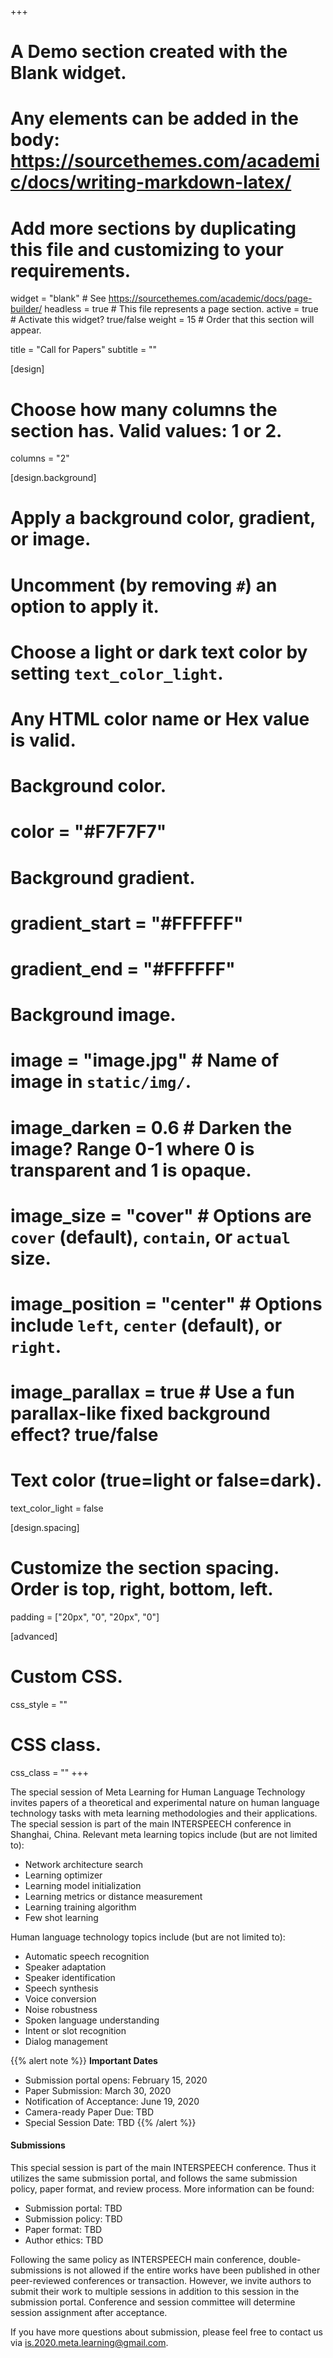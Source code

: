 +++
# A Demo section created with the Blank widget.
# Any elements can be added in the body: https://sourcethemes.com/academic/docs/writing-markdown-latex/
# Add more sections by duplicating this file and customizing to your requirements.

widget = "blank"  # See https://sourcethemes.com/academic/docs/page-builder/
headless = true  # This file represents a page section.
active =  true # Activate this widget? true/false
weight = 15  # Order that this section will appear.

title = "Call for Papers"
subtitle = ""

[design]
  # Choose how many columns the section has. Valid values: 1 or 2.
  columns = "2"

[design.background]
  # Apply a background color, gradient, or image.
  #   Uncomment (by removing `#`) an option to apply it.
  #   Choose a light or dark text color by setting `text_color_light`.
  #   Any HTML color name or Hex value is valid.

  # Background color.
  # color = "#F7F7F7"
  
  # Background gradient.
  # gradient_start = "#FFFFFF"
  # gradient_end = "#FFFFFF"
  
  # Background image.
  # image = "image.jpg"  # Name of image in `static/img/`.
  # image_darken = 0.6  # Darken the image? Range 0-1 where 0 is transparent and 1 is opaque.
  # image_size = "cover"  #  Options are `cover` (default), `contain`, or `actual` size.
  # image_position = "center"  # Options include `left`, `center` (default), or `right`.
  # image_parallax = true  # Use a fun parallax-like fixed background effect? true/false
  
  # Text color (true=light or false=dark).
  text_color_light = false

[design.spacing]
  # Customize the section spacing. Order is top, right, bottom, left.
  padding = ["20px", "0", "20px", "0"]

[advanced]
 # Custom CSS. 
 css_style = ""
 
 # CSS class.
 css_class = ""
+++

<!--weight: 15-->

The special session of Meta Learning for Human Language Technology invites papers of a theoretical and experimental nature on human language technology tasks with meta learning methodologies and their applications. The special session is part of the main INTERSPEECH conference in Shanghai, China. Relevant meta learning topics include (but are not limited to):

* Network architecture search
* Learning optimizer
* Learning model initialization
* Learning metrics or distance measurement
* Learning training algorithm
* Few shot learning

Human language technology topics include (but are not limited to):

* Automatic speech recognition
* Speaker adaptation
* Speaker identification
* Speech synthesis
* Voice conversion
* Noise robustness
* Spoken language understanding
* Intent or slot recognition
* Dialog management

{{% alert note %}}
**Important Dates**

* Submission portal opens: February 15, 2020
* Paper Submission: March 30, 2020
* Notification of Acceptance: June 19, 2020
* Camera-ready Paper Due: TBD
* Special Session Date: TBD
{{% /alert %}}

#### Submissions

This special session is part of the main INTERSPEECH conference. Thus it utilizes the same submission portal, and follows the same submission policy, paper format, and review process. More information can be found:

* Submission portal: TBD
* Submission policy: TBD
* Paper format: TBD
* Author ethics: TBD

Following the same policy as INTERSPEECH main conference, double-submissions is not allowed if the entire works have been published in other peer-reviewed conferences or transaction. However, we invite authors to submit their work to multiple sessions in addition to this session in the submission portal. Conference and session committee will determine session assignment after acceptance.

If you have more questions about submission, please feel free to contact us via [is.2020.meta.learning@gmail.com](mailto:is.2020.meta.learning@gmail.com).

